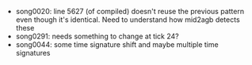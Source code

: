* song0020: line 5627 (of compiled) doesn't reuse the previous pattern even though it's identical. Need to understand how mid2agb detects these
* song0291: needs something to change at tick 24?
* song0044: some time signature shift and maybe multiple time signatures
